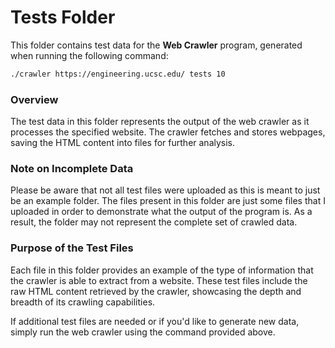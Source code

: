 # Tests Folder

This folder contains test data for the **Web Crawler** program, generated when running the following command:

```bash
./crawler https://engineering.ucsc.edu/ tests 10
```

### Overview

The test data in this folder represents the output of the web crawler as it processes the specified website. The crawler fetches and stores webpages, saving the HTML content into files for further analysis.

### Note on Incomplete Data

Please be aware that not all test files were uploaded as this is meant to just be an example folder. The files present in this folder are just some files that I uploaded in order to demonstrate what the output of the program is. As a result, the folder may not represent the complete set of crawled data.

### Purpose of the Test Files

Each file in this folder provides an example of the type of information that the crawler is able to extract from a website. These test files include the raw HTML content retrieved by the crawler, showcasing the depth and breadth of its crawling capabilities.

If additional test files are needed or if you'd like to generate new data, simply run the web crawler using the command provided above.


